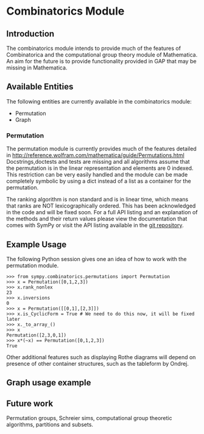# Combinatorics Module

<!-- wikitest release,master -->

## Introduction

The combinatorics module intends to provide much of the features of Combinatorica and the computational group theory module of Mathematica. An aim for the future is to provide functionality provided in GAP that may be missing in Mathematica.

## Available Entities

The following entities are currently available in the combinatorics module:

* Permutation
* Graph

### Permutation
The permutation module is currently provides much of the features detailed in http://reference.wolfram.com/mathematica/guide/Permutations.html
Docstrings,doctests and tests are missing and all algorithms assume that the permutation is in the linear representation
and elements are 0 indexed. This restriction can be very easily handled and the module can be made completely symbolic
by using a dict instead of a list as a container for the permutation.

The ranking algorithm is non standard and is in linear time, which means that ranks are NOT lexicographically ordered. This has been acknowledged in the code and will be fixed soon.
For a full API listing and an explanation of the methods and their return values please view the documentation that comes with SymPy or visit the API listing available in the [git repository](https://github.com/sympy/sympy).

## Example Usage
The following Python session gives one an idea of how to work with the permutation module.

    >>> from sympy.combinatorics.permutations import Permutation
    >>> x = Permutation([0,1,2,3])
    >>> x.rank_nonlex
    23
    >>> x.inversions
    0
    >>> x = Permutation([[0,1],[2,3]])
    >>> x.is_CyclicForm = True # We need to do this now, it will be fixed later
    >>> x._to_array_()
    >>> x
    Permutation([2,3,0,1])
    >>> x*(~x) == Permutation([0,1,2,3])
    True
    
Other additional features such as displaying Rothe diagrams will depend on presence of other container
structures, such as the tableform by Ondrej.

## Graph usage example

## Future work
Permutation groups, Schreier sims, computational group theoretic algorithms, partitions and subsets.